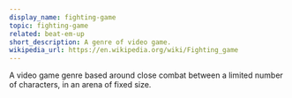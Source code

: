 ```yaml
---
display_name: fighting-game
topic: fighting-game
related: beat-em-up
short_description: A genre of video game.
wikipedia_url: https://en.wikipedia.org/wiki/Fighting_game
---
```

A video game genre based around close combat between a limited number of characters, in an arena of fixed size.